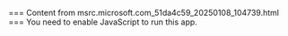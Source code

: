 === Content from msrc.microsoft.com_51da4c59_20250108_104739.html ===
You need to enable JavaScript to run this app.
